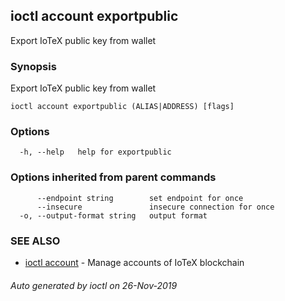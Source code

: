 ## ioctl account exportpublic

Export IoTeX public key from wallet

### Synopsis

Export IoTeX public key from wallet

```
ioctl account exportpublic (ALIAS|ADDRESS) [flags]
```

### Options

```
  -h, --help   help for exportpublic
```

### Options inherited from parent commands

```
      --endpoint string        set endpoint for once
      --insecure               insecure connection for once
  -o, --output-format string   output format
```

### SEE ALSO

* [ioctl account](ioctl_account.md)	 - Manage accounts of IoTeX blockchain

###### Auto generated by ioctl on 26-Nov-2019
